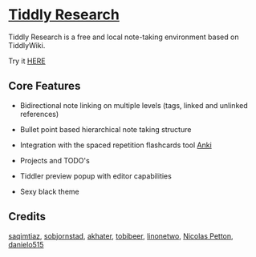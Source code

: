 # [Tiddly Research](https://kebifurai.github.io/TiddlyResearch)

Tiddly Research is a free and local note-taking environment based on TiddlyWiki.

Try it [HERE](https://kebifurai.github.io/TiddlyResearch)

## Core Features

* Bidirectional note linking on multiple levels (tags, linked and unlinked references)

* Bullet point based hierarchical note taking structure

* Integration with the spaced repetition flashcards tool [Anki](https://apps.ankiweb.net/)

* Projects and TODO's

* Tiddler preview popup with editor capabilities

* Sexy black theme

## Credits

[saqimtiaz](https://saqimtiaz.github.io/sq-tw/streams.html), [sobjornstad](https://sobjornstad.github.io/TiddlyRemember/), [akhater](https://akhater.github.io/drift/), [tobibeer](http://tobibeer.github.io/tw5-plugins/#Plugins), [linonetwo](https://onetwo.ren/wiki/#:Index), [Nicolas Petton](https://nicolas.petton.fr/tw/project-manager.html), [danielo515](http://contextplugin.tiddlyspot.com)
